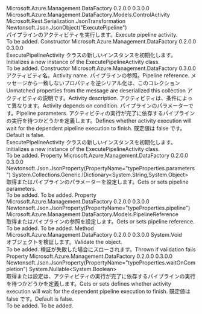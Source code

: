 <Type Name="ExecutePipelineActivity" FullName="Microsoft.Azure.Management.DataFactory.Models.ExecutePipelineActivity">
  <TypeSignature Language="C#" Value="public class ExecutePipelineActivity : Microsoft.Azure.Management.DataFactory.Models.ControlActivity" />
  <TypeSignature Language="ILAsm" Value=".class public auto ansi beforefieldinit ExecutePipelineActivity extends Microsoft.Azure.Management.DataFactory.Models.ControlActivity" />
  <TypeSignature Language="DocId" Value="T:Microsoft.Azure.Management.DataFactory.Models.ExecutePipelineActivity" />
  <TypeSignature Language="VB.NET" Value="Public Class ExecutePipelineActivity&#xA;Inherits ControlActivity" />
  <TypeSignature Language="F#" Value="type ExecutePipelineActivity = class&#xA;    inherit ControlActivity" />
  <AssemblyInfo>
    <AssemblyName>Microsoft.Azure.Management.DataFactory</AssemblyName>
    <AssemblyVersion>0.2.0.0</AssemblyVersion>
    <AssemblyVersion>0.3.0.0</AssemblyVersion>
  </AssemblyInfo>
  <Base>
    <BaseTypeName>Microsoft.Azure.Management.DataFactory.Models.ControlActivity</BaseTypeName>
  </Base>
  <Interfaces />
  <Attributes>
    <Attribute>
      <AttributeName>Microsoft.Rest.Serialization.JsonTransformation</AttributeName>
    </Attribute>
    <Attribute>
      <AttributeName>Newtonsoft.Json.JsonObject("ExecutePipeline")</AttributeName>
    </Attribute>
  </Attributes>
  <Docs>
    <summary>
            <span data-ttu-id="ea7a3-101">パイプラインのアクティビティを実行します。</span><span class="sxs-lookup"><span data-stu-id="ea7a3-101">Execute pipeline activity.</span></span>
            </summary>
    <remarks>To be added.</remarks>
  </Docs>
  <Members>
    <Member MemberName=".ctor">
      <MemberSignature Language="C#" Value="public ExecutePipelineActivity ();" />
      <MemberSignature Language="ILAsm" Value=".method public hidebysig specialname rtspecialname instance void .ctor() cil managed" />
      <MemberSignature Language="DocId" Value="M:Microsoft.Azure.Management.DataFactory.Models.ExecutePipelineActivity.#ctor" />
      <MemberSignature Language="VB.NET" Value="Public Sub New ()" />
      <MemberType>Constructor</MemberType>
      <AssemblyInfo>
        <AssemblyName>Microsoft.Azure.Management.DataFactory</AssemblyName>
        <AssemblyVersion>0.2.0.0</AssemblyVersion>
        <AssemblyVersion>0.3.0.0</AssemblyVersion>
      </AssemblyInfo>
      <Parameters />
      <Docs>
        <summary>
            <span data-ttu-id="ea7a3-102">ExecutePipelineActivity クラスの新しいインスタンスを初期化します。</span><span class="sxs-lookup"><span data-stu-id="ea7a3-102">Initializes a new instance of the ExecutePipelineActivity class.</span></span>
            </summary>
        <remarks>To be added.</remarks>
      </Docs>
    </Member>
    <Member MemberName=".ctor">
      <MemberSignature Language="C#" Value="public ExecutePipelineActivity (string name, Microsoft.Azure.Management.DataFactory.Models.PipelineReference pipeline, System.Collections.Generic.IDictionary&lt;string,object&gt; additionalProperties = null, string description = null, System.Collections.Generic.IList&lt;Microsoft.Azure.Management.DataFactory.Models.ActivityDependency&gt; dependsOn = null, System.Collections.Generic.IDictionary&lt;string,object&gt; parameters = null, Nullable&lt;bool&gt; waitOnCompletion = null);" />
      <MemberSignature Language="ILAsm" Value=".method public hidebysig specialname rtspecialname instance void .ctor(string name, class Microsoft.Azure.Management.DataFactory.Models.PipelineReference pipeline, class System.Collections.Generic.IDictionary`2&lt;string, object&gt; additionalProperties, string description, class System.Collections.Generic.IList`1&lt;class Microsoft.Azure.Management.DataFactory.Models.ActivityDependency&gt; dependsOn, class System.Collections.Generic.IDictionary`2&lt;string, object&gt; parameters, valuetype System.Nullable`1&lt;bool&gt; waitOnCompletion) cil managed" />
      <MemberSignature Language="DocId" Value="M:Microsoft.Azure.Management.DataFactory.Models.ExecutePipelineActivity.#ctor(System.String,Microsoft.Azure.Management.DataFactory.Models.PipelineReference,System.Collections.Generic.IDictionary{System.String,System.Object},System.String,System.Collections.Generic.IList{Microsoft.Azure.Management.DataFactory.Models.ActivityDependency},System.Collections.Generic.IDictionary{System.String,System.Object},System.Nullable{System.Boolean})" />
      <MemberSignature Language="VB.NET" Value="Public Sub New (name As String, pipeline As PipelineReference, Optional additionalProperties As IDictionary(Of String, Object) = null, Optional description As String = null, Optional dependsOn As IList(Of ActivityDependency) = null, Optional parameters As IDictionary(Of String, Object) = null, Optional waitOnCompletion As Nullable(Of Boolean) = null)" />
      <MemberSignature Language="F#" Value="new Microsoft.Azure.Management.DataFactory.Models.ExecutePipelineActivity : string * Microsoft.Azure.Management.DataFactory.Models.PipelineReference * System.Collections.Generic.IDictionary&lt;string, obj&gt; * string * System.Collections.Generic.IList&lt;Microsoft.Azure.Management.DataFactory.Models.ActivityDependency&gt; * System.Collections.Generic.IDictionary&lt;string, obj&gt; * Nullable&lt;bool&gt; -&gt; Microsoft.Azure.Management.DataFactory.Models.ExecutePipelineActivity" Usage="new Microsoft.Azure.Management.DataFactory.Models.ExecutePipelineActivity (name, pipeline, additionalProperties, description, dependsOn, parameters, waitOnCompletion)" />
      <MemberType>Constructor</MemberType>
      <AssemblyInfo>
        <AssemblyName>Microsoft.Azure.Management.DataFactory</AssemblyName>
        <AssemblyVersion>0.3.0.0</AssemblyVersion>
      </AssemblyInfo>
      <Parameters>
        <Parameter Name="name" Type="System.String" />
        <Parameter Name="pipeline" Type="Microsoft.Azure.Management.DataFactory.Models.PipelineReference" />
        <Parameter Name="additionalProperties" Type="System.Collections.Generic.IDictionary&lt;System.String,System.Object&gt;" />
        <Parameter Name="description" Type="System.String" />
        <Parameter Name="dependsOn" Type="System.Collections.Generic.IList&lt;Microsoft.Azure.Management.DataFactory.Models.ActivityDependency&gt;" />
        <Parameter Name="parameters" Type="System.Collections.Generic.IDictionary&lt;System.String,System.Object&gt;" />
        <Parameter Name="waitOnCompletion" Type="System.Nullable&lt;System.Boolean&gt;" />
      </Parameters>
      <Docs>
        <param name="name"><span data-ttu-id="ea7a3-103">アクティビティ名。</span><span class="sxs-lookup"><span data-stu-id="ea7a3-103">Activity name.</span></span></param>
        <param name="pipeline"><span data-ttu-id="ea7a3-104">パイプラインの参照。</span><span class="sxs-lookup"><span data-stu-id="ea7a3-104">Pipeline reference.</span></span></param>
        <param name="additionalProperties"><span data-ttu-id="ea7a3-105">メッセージから一致しないプロパティを逆シリアル化は、このコレクション</span><span class="sxs-lookup"><span data-stu-id="ea7a3-105">Unmatched properties from the message are deserialized this collection</span></span></param>
        <param name="description"><span data-ttu-id="ea7a3-106">アクティビティの説明です。</span><span class="sxs-lookup"><span data-stu-id="ea7a3-106">Activity description.</span></span></param>
        <param name="dependsOn"><span data-ttu-id="ea7a3-107">アクティビティは、条件によって異なります。</span><span class="sxs-lookup"><span data-stu-id="ea7a3-107">Activity depends on condition.</span></span></param>
        <param name="parameters"><span data-ttu-id="ea7a3-108">パイプラインのパラメーターです。</span><span class="sxs-lookup"><span data-stu-id="ea7a3-108">Pipeline parameters.</span></span></param>
        <param name="waitOnCompletion"><span data-ttu-id="ea7a3-109">アクティビティの実行が完了に依存するパイプラインの実行を待つかどうかを定義します。</span><span class="sxs-lookup"><span data-stu-id="ea7a3-109">Defines whether activity execution will wait for the dependent pipeline execution to finish.</span></span> <span data-ttu-id="ea7a3-110">既定値は false です。</span><span class="sxs-lookup"><span data-stu-id="ea7a3-110">Default is false.</span></span></param>
        <summary>
            <span data-ttu-id="ea7a3-111">ExecutePipelineActivity クラスの新しいインスタンスを初期化します。</span><span class="sxs-lookup"><span data-stu-id="ea7a3-111">Initializes a new instance of the ExecutePipelineActivity class.</span></span>
            </summary>
        <remarks>To be added.</remarks>
      </Docs>
    </Member>
    <Member MemberName="Parameters">
      <MemberSignature Language="C#" Value="public System.Collections.Generic.IDictionary&lt;string,object&gt; Parameters { get; set; }" />
      <MemberSignature Language="ILAsm" Value=".property instance class System.Collections.Generic.IDictionary`2&lt;string, object&gt; Parameters" />
      <MemberSignature Language="DocId" Value="P:Microsoft.Azure.Management.DataFactory.Models.ExecutePipelineActivity.Parameters" />
      <MemberSignature Language="VB.NET" Value="Public Property Parameters As IDictionary(Of String, Object)" />
      <MemberSignature Language="F#" Value="member this.Parameters : System.Collections.Generic.IDictionary&lt;string, obj&gt; with get, set" Usage="Microsoft.Azure.Management.DataFactory.Models.ExecutePipelineActivity.Parameters" />
      <MemberType>Property</MemberType>
      <AssemblyInfo>
        <AssemblyName>Microsoft.Azure.Management.DataFactory</AssemblyName>
        <AssemblyVersion>0.2.0.0</AssemblyVersion>
        <AssemblyVersion>0.3.0.0</AssemblyVersion>
      </AssemblyInfo>
      <Attributes>
        <Attribute>
          <AttributeName>Newtonsoft.Json.JsonProperty(PropertyName="typeProperties.parameters")</AttributeName>
        </Attribute>
      </Attributes>
      <ReturnValue>
        <ReturnType>System.Collections.Generic.IDictionary&lt;System.String,System.Object&gt;</ReturnType>
      </ReturnValue>
      <Docs>
        <summary>
            <span data-ttu-id="ea7a3-112">取得またはパイプラインのパラメーターを設定します。</span><span class="sxs-lookup"><span data-stu-id="ea7a3-112">Gets or sets pipeline parameters.</span></span>
            </summary>
        <value>To be added.</value>
        <remarks>To be added.</remarks>
      </Docs>
    </Member>
    <Member MemberName="Pipeline">
      <MemberSignature Language="C#" Value="public Microsoft.Azure.Management.DataFactory.Models.PipelineReference Pipeline { get; set; }" />
      <MemberSignature Language="ILAsm" Value=".property instance class Microsoft.Azure.Management.DataFactory.Models.PipelineReference Pipeline" />
      <MemberSignature Language="DocId" Value="P:Microsoft.Azure.Management.DataFactory.Models.ExecutePipelineActivity.Pipeline" />
      <MemberSignature Language="VB.NET" Value="Public Property Pipeline As PipelineReference" />
      <MemberSignature Language="F#" Value="member this.Pipeline : Microsoft.Azure.Management.DataFactory.Models.PipelineReference with get, set" Usage="Microsoft.Azure.Management.DataFactory.Models.ExecutePipelineActivity.Pipeline" />
      <MemberType>Property</MemberType>
      <AssemblyInfo>
        <AssemblyName>Microsoft.Azure.Management.DataFactory</AssemblyName>
        <AssemblyVersion>0.2.0.0</AssemblyVersion>
        <AssemblyVersion>0.3.0.0</AssemblyVersion>
      </AssemblyInfo>
      <Attributes>
        <Attribute>
          <AttributeName>Newtonsoft.Json.JsonProperty(PropertyName="typeProperties.pipeline")</AttributeName>
        </Attribute>
      </Attributes>
      <ReturnValue>
        <ReturnType>Microsoft.Azure.Management.DataFactory.Models.PipelineReference</ReturnType>
      </ReturnValue>
      <Docs>
        <summary>
            <span data-ttu-id="ea7a3-113">取得またはパイプラインの参照を設定します。</span><span class="sxs-lookup"><span data-stu-id="ea7a3-113">Gets or sets pipeline reference.</span></span>
            </summary>
        <value>To be added.</value>
        <remarks>To be added.</remarks>
      </Docs>
    </Member>
    <Member MemberName="Validate">
      <MemberSignature Language="C#" Value="public override void Validate ();" />
      <MemberSignature Language="ILAsm" Value=".method public hidebysig virtual instance void Validate() cil managed" />
      <MemberSignature Language="DocId" Value="M:Microsoft.Azure.Management.DataFactory.Models.ExecutePipelineActivity.Validate" />
      <MemberSignature Language="VB.NET" Value="Public Overrides Sub Validate ()" />
      <MemberSignature Language="F#" Value="override this.Validate : unit -&gt; unit" Usage="executePipelineActivity.Validate " />
      <MemberType>Method</MemberType>
      <AssemblyInfo>
        <AssemblyName>Microsoft.Azure.Management.DataFactory</AssemblyName>
        <AssemblyVersion>0.2.0.0</AssemblyVersion>
        <AssemblyVersion>0.3.0.0</AssemblyVersion>
      </AssemblyInfo>
      <ReturnValue>
        <ReturnType>System.Void</ReturnType>
      </ReturnValue>
      <Parameters />
      <Docs>
        <summary>
            <span data-ttu-id="ea7a3-114">オブジェクトを検証します。</span><span class="sxs-lookup"><span data-stu-id="ea7a3-114">Validate the object.</span></span>
            </summary>
        <remarks>To be added.</remarks>
        <exception cref="T:Microsoft.Rest.ValidationException">
            <span data-ttu-id="ea7a3-115">検証が失敗した場合にスローされます。</span><span class="sxs-lookup"><span data-stu-id="ea7a3-115">Thrown if validation fails</span></span>
            </exception>
      </Docs>
    </Member>
    <Member MemberName="WaitOnCompletion">
      <MemberSignature Language="C#" Value="public Nullable&lt;bool&gt; WaitOnCompletion { get; set; }" />
      <MemberSignature Language="ILAsm" Value=".property instance valuetype System.Nullable`1&lt;bool&gt; WaitOnCompletion" />
      <MemberSignature Language="DocId" Value="P:Microsoft.Azure.Management.DataFactory.Models.ExecutePipelineActivity.WaitOnCompletion" />
      <MemberSignature Language="VB.NET" Value="Public Property WaitOnCompletion As Nullable(Of Boolean)" />
      <MemberSignature Language="F#" Value="member this.WaitOnCompletion : Nullable&lt;bool&gt; with get, set" Usage="Microsoft.Azure.Management.DataFactory.Models.ExecutePipelineActivity.WaitOnCompletion" />
      <MemberType>Property</MemberType>
      <AssemblyInfo>
        <AssemblyName>Microsoft.Azure.Management.DataFactory</AssemblyName>
        <AssemblyVersion>0.2.0.0</AssemblyVersion>
        <AssemblyVersion>0.3.0.0</AssemblyVersion>
      </AssemblyInfo>
      <Attributes>
        <Attribute>
          <AttributeName>Newtonsoft.Json.JsonProperty(PropertyName="typeProperties.waitOnCompletion")</AttributeName>
        </Attribute>
      </Attributes>
      <ReturnValue>
        <ReturnType>System.Nullable&lt;System.Boolean&gt;</ReturnType>
      </ReturnValue>
      <Docs>
        <summary>
            <span data-ttu-id="ea7a3-116">取得または設定は、アクティビティの実行が完了に依存するパイプラインの実行を待つかどうかを定義します。</span><span class="sxs-lookup"><span data-stu-id="ea7a3-116">Gets or sets defines whether activity execution will wait for the dependent pipeline execution to finish.</span></span> <span data-ttu-id="ea7a3-117">既定値は false です。</span><span class="sxs-lookup"><span data-stu-id="ea7a3-117">Default is false.</span></span>
            </summary>
        <value>To be added.</value>
        <remarks>To be added.</remarks>
      </Docs>
    </Member>
  </Members>
</Type>